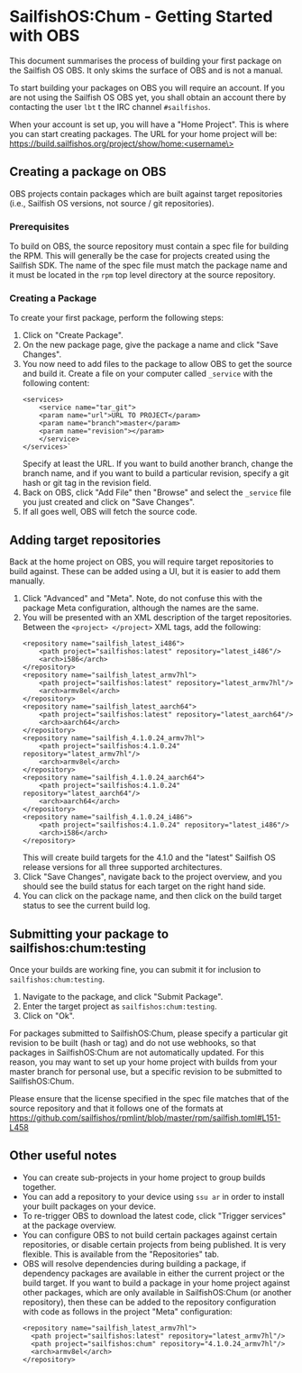 # SailfishOS:Chum - Getting Started with OBS

This document summarises the process of building your first package on the Sailfish&nbsp;OS OBS.
It only skims the surface of OBS and is not a manual.

To start building your packages on OBS you will require an account.
If you are not using the Sailfish&nbsp;OS OBS yet, you shall obtain an account there by contacting the user `lbt` t the IRC channel `#sailfishos`.

When your account is set up, you will have a "Home Project".
This is where you can start creating packages.
The URL for your home project will be:<br />
https://build.sailfishos.org/project/show/home:<username\>

## Creating a package on OBS

OBS projects contain packages which are built against target repositories
(i.e., Sailfish&nbsp;OS versions, not source / git repositories).

### Prerequisites

To build on OBS, the source repository must contain a spec file for building the RPM.
This will generally be the case for projects created using the Sailfish SDK.
The name of the spec file must match the package name and it must be located in the `rpm` top level directory at the source repository.

### Creating a Package

To create your first package, perform the following steps:

1. Click on "Create Package".
2. On the new package page, give the package a name and click "Save Changes".
3. You now need to add files to the package to allow OBS to get the source and build it.
   Create a file on your computer called `_service` with the following content:
    ```
    <services>
        <service name="tar_git">
        <param name="url">URL TO PROJECT</param>
        <param name="branch">master</param>
        <param name="revision"></param>
        </service>
    </services>`
    ```
   Specify at least the URL.  If you want to build another branch, change the 
   branch name, and if you want to build a particular revision, specify a git hash
   or git tag in the revision field.
4. Back on OBS, click "Add File" then "Browse" and select the `_service` file you
   just created and click on "Save Changes".
5. If all goes well, OBS will fetch the source code.

## Adding target repositories

Back at the home project on OBS, you will require target repositories to build against.
These can be added using a UI, but it is easier to add them manually.

1. Click "Advanced" and "Meta".
   Note, do not confuse this with the package Meta configuration, although the names are the same.
2. You will be presented with an XML description of the target repositories.
   Between the `<project> </project>` XML tags, add the following:
    ```
    <repository name="sailfish_latest_i486">
        <path project="sailfishos:latest" repository="latest_i486"/>
        <arch>i586</arch>
    </repository>
    <repository name="sailfish_latest_armv7hl">
        <path project="sailfishos:latest" repository="latest_armv7hl"/>
        <arch>armv8el</arch>
    </repository>
    <repository name="sailfish_latest_aarch64">
        <path project="sailfishos:latest" repository="latest_aarch64"/>
        <arch>aarch64</arch>
    </repository>
    <repository name="sailfish_4.1.0.24_armv7hl">
        <path project="sailfishos:4.1.0.24" repository="latest_armv7hl"/>
        <arch>armv8el</arch>
    </repository>
    <repository name="sailfish_4.1.0.24_aarch64">
        <path project="sailfishos:4.1.0.24" repository="latest_aarch64"/>
        <arch>aarch64</arch>
    </repository>
    <repository name="sailfish_4.1.0.24_i486">
        <path project="sailfishos:4.1.0.24" repository="latest_i486"/>
        <arch>i586</arch>
    </repository>
    ```
   This will create build targets for the 4.1.0 and the "latest" Sailfish&nbsp;OS release versions
   for all three supported architectures.
3. Click "Save Changes", navigate back to the project overview, and you should see
   the build status for each target on the right hand side.
4. You can click on the package name, and then click on the build target status to
   see the current build log.
  
## Submitting your package to sailfishos:chum:testing

Once your builds are working fine, you can submit it for inclusion to `sailfishos:chum:testing`.

1. Navigate to the package, and click "Submit Package".
2. Enter the target project as `sailfishos:chum:testing`.
3. Click on "Ok".

For packages submitted to SailfishOS:Chum, please specify a particular git revision to be built
(hash or tag) and do not use webhooks, so that packages in SailfishOS:Chum are not automatically updated.
For this reason, you may want to set up your home project with builds from your master
branch for personal use, but a specific revision to be submitted to SailfishOS:Chum.

Please ensure that the license specified in the spec file matches that of the source repository
and that it follows one of the formats at https://github.com/sailfishos/rpmlint/blob/master/rpm/sailfish.toml#L151-L458

## Other useful notes

* You can create sub-projects in your home project to group builds together.
* You can add a repository to your device using `ssu ar` in order to install your built packages 
  on your device.
* To re-trigger OBS to download the latest code, click "Trigger services" at the package overview.
* You can configure OBS to not build certain packages against certain repositories, or disable
  certain projects from being published.  It is very flexible.  This is available from the "Repositories"
  tab.
* OBS will resolve dependencies during building a package, if dependency packages are available in 
  either the current project or the build target.
  If you want to build a package in your home project against other packages, which are only available 
  in SailfishOS:Chum (or another repository), then these can be added to the repository configuration
  with code as follows in the project "Meta" configuration:
  ```
  <repository name="sailfish_latest_armv7hl">
    <path project="sailfishos:latest" repository="latest_armv7hl"/>
    <path project="sailfishos:chum" repository="4.1.0.24_armv7hl"/>
    <arch>armv8el</arch>
  </repository>
  ```
